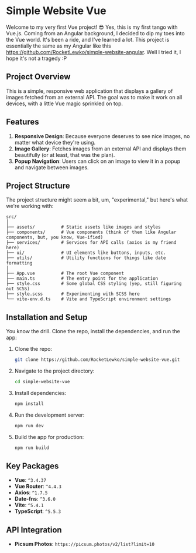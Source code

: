 # Simple Website Vue

Welcome to my very first Vue project! 😎
Yes, this is my first tango with Vue.js. Coming from an Angular background, I decided to dip my toes into the Vue world. It's been a ride, and I've learned a lot. This project is essentially the same as my Angular like this https://github.com/RocketLewko/simple-website-angular. Well I tried it, I hope it's not a tragedy :P

## Project Overview

This is a simple, responsive web application that displays a gallery of images fetched from an external API. The goal was to make it work on all devices, with a little Vue magic sprinkled on top.

## Features

1. **Responsive Design**: Because everyone deserves to see nice images, no matter what device they're using.
2. **Image Gallery**: Fetches images from an external API and displays them beautifully (or at least, that was the plan).
3. **Popup Navigation**: Users can click on an image to view it in a popup and navigate between images.

## Project Structure

The project structure might seem a bit, um, "experimental," but here's what we're working with:

```plaintext
src/
│
├── assets/          # Static assets like images and styles
├── components/      # Vue components (think of them like Angular components, but, you know, Vue-ified)
├── services/        # Services for API calls (axios is my friend here)
├── ui/              # UI elements like buttons, inputs, etc.
├── utils/           # Utility functions for things like date formatting
│
├── App.vue          # The root Vue component
├── main.ts          # The entry point for the application
├── style.css        # Some global CSS styling (yep, still figuring out SCSS)
├── style.scss       # Experimenting with SCSS here
└── vite-env.d.ts    # Vite and TypeScript environment settings
```

## Installation and Setup

You know the drill. Clone the repo, install the dependencies, and run the app:

1. Clone the repo:
   ```bash
   git clone https://github.com/RocketLewko/simple-website-vue.git
   ```
2. Navigate to the project directory:
   ```bash
   cd simple-website-vue
   ```
3. Install dependencies:
   ```bash
   npm install
   ```
4. Run the development server:
   ```bash
   npm run dev
   ```
5. Build the app for production:
   ```bash
   npm run build
   ```

## Key Packages

- **Vue**: `^3.4.37`
- **Vue Router**: `^4.4.3`
- **Axios**: `^1.7.5`
- **Date-fns**: `^3.6.0`
- **Vite**: `^5.4.1`
- **TypeScript**: `^5.5.3`

## API Integration
- **Picsum Photos**: `https://picsum.photos/v2/list?limit=10`
